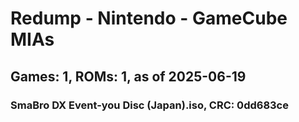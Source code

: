 # Redump - Nintendo - GameCube MIAs
## Games: 1, ROMs: 1, as of 2025-06-19

### SmaBro DX Event-you Disc (Japan).iso, CRC: 0dd683ce
